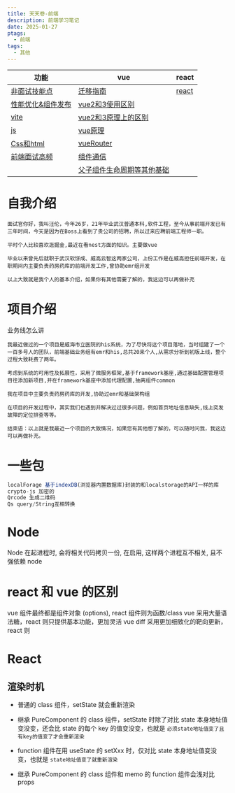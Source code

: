 ```yaml
---
title: 天天卷-前端
description: 前端学习笔记
date: 2025-01-27
ptags:
  - 前端
tags:
  - 其他
---
```

[](js基础)

| 功能                                                         | vue                                      | react             |
| ---------------------------------------------------------- | ---------------------------------------- | ----------------- |
| [非面试技能点](非面试技能点.md)                                        | [迁移指南](面试/vue/迁移指南.md)                   | [react](react.md) |
| [性能优化&组件发布](面试/其他/性能优化&组件发布.md)                            | [vue2和3使用区别](面试/vue/vue2和3使用区别.md)       |                   |
| [vite](面试/vite.md)                                         | [vue2和3原理上的区别](面试/vue/vue2和3原理上的区别.md)   |                   |
| [js](面试/js.md)                                             | [vue原理](面试/vue/vue原理.md)                 |                   |
| [Css和html](面试/Css和html.md)                                 | [vueRouter](面试/vue/vueRouter.md)         |                   |
| [前端面试高频](https://www.yuque.com/yuqueyonghua2m9wj/web_food) | [组件通信](面试/vue/组件通信.md)                   |                   |
|                                                            | [父子组件生命周期等其他基础](面试/vue/父子组件生命周期等其他基础.md) |                   |
# 自我介绍

```
面试官你好，我叫汪伦，今年26岁，21年毕业武汉普通本科,软件工程，至今从事前端开发已有三年时间，今天是因为在Boss上看到了贵公司的招聘，所以过来应聘前端工程师一职。
​
平时个人比较喜欢逛掘金,最近在看nest方面的知识。主要做vue
​
毕业以来曾先后就职于武汉软饼成、威高云智这两家公司，上份工作是在威高担任前端开发，在职期间内主要负责药房药库的前端开发工作,曾协助emr组开发
​
以上大致就是我个人的基本介绍，如果你有其他需要了解的，我这边可以再做补充
```

# 项目介绍

业务线怎么讲

```
我最近做过的一个项目是威海市立医院的his系统，为了尽快将这个项目落地，当时组建了一个一百多号人的团队，前端基础业务组有emr和his,总共20来个人,从需求分析到初版上线，整个过程大致耗费了两年。
​
考虑到系统的可用性及拓展性，采用了微服务框架,基于framework基座,通过基础配置管理项目往添加新项目,并在framework基座中添加代理配置,抽离组件common
​
我在项目中主要负责药房药库的开发,协助过emr和基础架构组
​
在项目的开发过程中，其实我们也遇到并解决过过很多问题，例如首页地址信息缺失,线上突发故障的定位排查等等。
​
结束语：以上就是我最近一个项目的大致情况，如果您有其他想了解的，可以随时问我，我这边可以再做补充。
```

# 一些包
```js
localForage 基于indexDB(浏览器内置数据库)封装的和localstorage的API一样的库
crypto-js 加密的
Qrcode 生成二维码
Qs query/String互相转换
```

# Node
Node 在起进程时, 会将相关代码拷贝一份, 在启用, 这样两个进程互不相关, 且不强依赖 node

# react 和 vue 的区别

vue 组件最终都是组件对象 (options), react 组件则为函数/class
vue 采用大量语法糖，react 则只提供基本功能，更加灵活
vue diff 采用更加细致化的靶向更新，react 则



# React

## 渲染时机

- 普通的 class 组件，setState 就会重新渲染

- 继承 PureComponent 的 class 组件，setState 时除了对比 state 本身地址值变没变，还会比 state 的每个 key 的值变没变，也就是
  `必须state地址值变了且有key的值变了才会重新渲染`

- function 组件在用 useState 的 setXxx 时，仅对比 state 本身地址值变没变，也就是 `state地址值变了就重新渲染`

- 继承 PureComponent 的 class 组件和 memo 的 function 组件会浅对比 props





